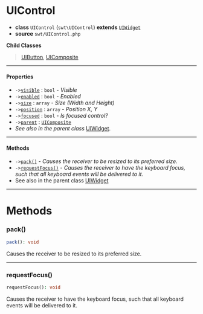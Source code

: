 # UIControl

- **class** `UIControl` (`swt\UIControl`) **extends** [`UIWidget`](https://github.com/jphp-compiler/jphp-swt-ext/blob/master/api-docs/classes/swt/UIWidget.md)
- **source** `swt/UIControl.php`

**Child Classes**

> [UIButton](https://github.com/jphp-compiler/jphp-swt-ext/blob/master/api-docs/classes/swt/UIButton.md), [UIComposite](https://github.com/jphp-compiler/jphp-swt-ext/blob/master/api-docs/classes/swt/UIComposite.md)

---

#### Properties

- `->`[`visible`](#prop-visible) : `bool` - _Visible_
- `->`[`enabled`](#prop-enabled) : `bool` - _Enabled_
- `->`[`size`](#prop-size) : `array` - _Size (Width and Height)_
- `->`[`position`](#prop-position) : `array` - _Position X, Y_
- `->`[`focused`](#prop-focused) : `bool` - _Is focused control?_
- `->`[`parent`](#prop-parent) : [`UIComposite`](https://github.com/jphp-compiler/jphp-swt-ext/blob/master/api-docs/classes/swt/UIComposite.md)
- *See also in the parent class* [UIWidget](https://github.com/jphp-compiler/jphp-swt-ext/blob/master/api-docs/classes/swt/UIWidget.md).

---

#### Methods

- `->`[`pack()`](#method-pack) - _Causes the receiver to be resized to its preferred size._
- `->`[`requestFocus()`](#method-requestfocus) - _Causes the receiver to have the keyboard focus, such that all keyboard events will be delivered to it._
- See also in the parent class [UIWidget](https://github.com/jphp-compiler/jphp-swt-ext/blob/master/api-docs/classes/swt/UIWidget.md)

---
# Methods

<a name="method-pack"></a>

### pack()
```php
pack(): void
```
Causes the receiver to be resized to its preferred size.

---

<a name="method-requestfocus"></a>

### requestFocus()
```php
requestFocus(): void
```
Causes the receiver to have the keyboard focus, such that all keyboard events will be delivered to it.